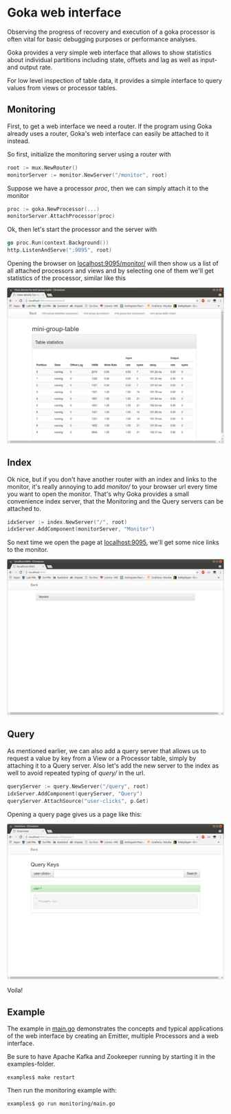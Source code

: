 # Goka web interface

Observing the progress of recovery and execution of a goka processor is often vital for basic
debugging purposes or performance analyses.

Goka provides a very simple web interface that allows to show statistics about individual partitions including
state, offsets and lag as well as input- and output rate.

For low level inspection of table data, it provides a simple interface to query values from
views or processor tables.

## Monitoring

First, to get a web interface we need a router. If the program using Goka already uses a router, Goka's web
interface can easily be attached to it instead.

So first, initialize the monitoring server using a router with

```go
root := mux.NewRouter()
monitorServer := monitor.NewServer("/monitor", root)
```

Suppose we have a processor *proc*, then we can simply attach it to the monitor
```go
proc := goka.NewProcessor(...)
monitorServer.AttachProcessor(proc)
```

Ok, then let's start the processor and the server with
```go
go proc.Run(context.Background())
http.ListenAndServe(":9095", root)
```

Opening the browser on [localhost:9095/monitor/]() will then show us a list of all attached processors
and views and by selecting one of them we'll get statistics of the processor, similar like this

![Processor View](images/processor-view.png?raw=true "processor view")

## Index

Ok nice, but if you don't have another router with an index and links to the monitor,
it's really annoying to add *monitor/* to your browser url every time you want to open the monitor.
That's why Goka provides a small convenience index server, that the Monitoring and the Query servers can be attached to.

```go
idxServer := index.NewServer("/", root)
idxServer.AddComponent(monitorServer, "Monitor")
```

So next time we open the page at [localhost:9095](), we'll get some nice links to the monitor.

![Index](images/index.png?raw=true "index view")


## Query
As mentioned earlier, we can also add a query server that allows us to request a value by key from
a View or a Processor table, simply by attaching it to a Query server. Also let's add the new server to the
index as well to avoid repeated typing of *query/* in the url.

```go
queryServer := query.NewServer("/query", root)
idxServer.AddComponent(queryServer, "Query")
queryServer.AttachSource("user-clicks", p.Get)
```

Opening a query page gives us a page like this:

![Query](images/query.png?raw=true "query view")

Voila!

## Example

The example in [main.go]() demonstrates the concepts and typical applications of the web interface by
creating an Emitter, multiple Processors and a web interface.

Be sure to have Apache Kafka and Zookeeper running by starting it in the examples-folder.

```console
examples$ make restart
```

Then run the monitoring example with:

```console
examples$ go run monitoring/main.go
```
